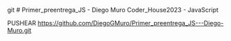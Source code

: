 git # Primer_preentrega_JS - Diego Muro
Coder_House2023 - JavaScript

PUSHEAR
https://github.com/DiegoGMuro/Primer_preentrega_JS---Diego-Muro.git



